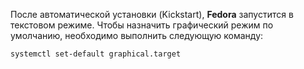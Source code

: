 После автоматической установки (Kickstart), **Fedora** запустится в текстовом режиме. Чтобы назначить графический режим по умолчанию, необходимо выполнить следующую команду:

```bash
systemctl set-default graphical.target
```
